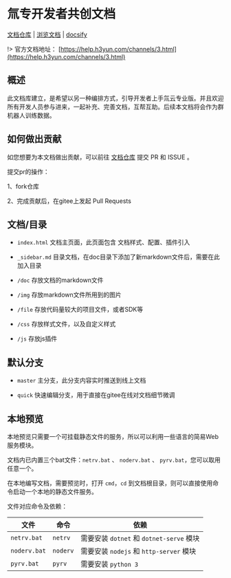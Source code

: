 # 氚专开发者共创文档

[文档仓库](https://gitee.com/h3yun-pro-public/h3yun-pro-doc)  |  [浏览文档](https://h3yunpro.github.io/h3yun-pro-doc/)  |  [docsify](https://docsify.js.org/#/zh-cn/) 

!> 官方文档地址： [https://help.h3yun.com/channels/3.html](https://help.h3yun.com/channels/3.html)


## 概述

此文档库建立，是希望以另一种编排方式，引导开发者上手氚云专业版。并且欢迎所有开发人员参与进来，一起补充、完善文档，互帮互助。后续本文档将会作为群机器人训练数据。


## 如何做出贡献

如您想要为本文档做出贡献，可以前往 [文档仓库](https://gitee.com/h3yun-pro-public/h3yun-pro-doc) 提交 PR 和 ISSUE 。

提交pr的操作：

1、fork仓库

2、完成贡献后，在gitee上发起 Pull Requests


## 文档/目录

- ```index.html``` 文档主页面，此页面包含 文档样式、配置、插件引入

- ```_sidebar.md``` 目录文档，在doc目录下添加了新markdown文件后，需要在此加入目录
  
- ```/doc``` 存放文档的markdown文件
  
- ```/img``` 存放markdown文件所用到的图片
  
- ```/file``` 存放代码量较大的项目文件，或者SDK等

- ```/css``` 存放样式文件，以及自定义样式

- ```/js``` 存放js插件


## 默认分支

- ```master``` 主分支，此分支内容实时推送到线上文档

- ```quick``` 快速编辑分支，用于直接在gitee在线对文档细节微调


## 本地预览

本地预览只需要一个可挂载静态文件的服务，所以可以利用一些语言的简易Web服务模块。

文档内已内置三个bat文件：```netrv.bat``` 、 ```noderv.bat``` 、 ```pyrv.bat```，您可以取用任意一个。

在本地编写文档，需要预览时，打开 ```cmd```，```cd``` 到文档根目录，则可以直接使用命令启动一个本地的静态文件服务。

文件对应命令及依赖：

|  文件            |  命令        |  依赖                                           |
|  ----            | ----         | ----                                           |
| ```netrv.bat```  | ```netrv```  | 需要安装 ```dotnet``` 和 ```dotnet-serve``` 模块 |
| ```noderv.bat``` | ```noderv``` | 需要安装 ```nodejs``` 和 ```http-server``` 模块  |
| ```pyrv.bat```   | ```pyrv```   | 需要安装 ```python 3```                         |